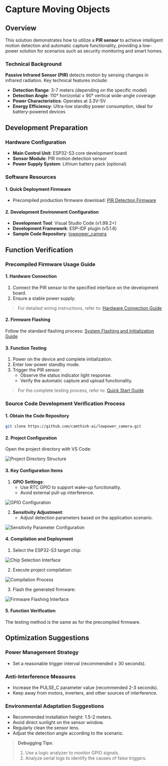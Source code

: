 # Capture Moving Objects

## Overview

This solution demonstrates how to utilize a **PIR sensor** to achieve intelligent motion detection and automatic capture functionality, providing a low-power solution for scenarios such as security monitoring and smart homes.

### Technical Background

**Passive Infrared Sensor (PIR)** detects motion by sensing changes in infrared radiation. Key technical features include:

- **Detection Range**: 3-7 meters (depending on the specific model)
- **Detection Angle**: 110° horizontal × 90° vertical wide-angle coverage
- **Power Characteristics**: Operates at 3.3V-5V
- **Energy Efficiency**: Ultra-low standby power consumption, ideal for battery-powered devices

## Development Preparation

### Hardware Configuration

- **Main Control Unit**: ESP32-S3 core development board
- **Sensor Module**: PIR motion detection sensor
- **Power Supply System**: Lithium battery pack (optional)

### Software Resources

#### 1. Quick Deployment Firmware

- Precompiled production firmware download:
  [PIR Detection Firmware](https://github.com/camthink-ai/lowpower_camera/tree/main/bin/NE_101_PIR.zip)

#### 2. Development Environment Configuration

- **Development Tool**: Visual Studio Code (v1.99.2+)
- **Development Framework**: ESP-IDF plugin (v5.1.6)
- **Sample Code Repository**:
  [lowpower_camera](https://github.com/camthink-ai/lowpower_camera.git)

## Function Verification

### Precompiled Firmware Usage Guide

#### 1. Hardware Connection

1. Connect the PIR sensor to the specified interface on the development board.
2. Ensure a stable power supply.

> For detailed wiring instructions, refer to:
> [Hardware Connection Guide](../Hardware%20Guide/Hardware%20Connection)

#### 2. Firmware Flashing

Follow the standard flashing process:
[System Flashing and Initialization Guide](./../Software%20Guide/System%20Flashing%20and%20Initialization)

#### 3. Function Testing

1. Power on the device and complete initialization.
2. Enter low-power standby mode.
3. Trigger the PIR sensor:
   - Observe the status indicator light response.
   - Verify the automatic capture and upload functionality.

> For the complete testing process, refer to:
> [Quick Start Guide](./../Quick%20Start)

### Source Code Development Verification Process

#### 1. Obtain the Code Repository

```bash
git clone https://github.com/camthink-ai/lowpower_camera.git
```

#### 2. Project Configuration

Open the project directory with VS Code:

![Project Directory Structure](/img/NE101_code_dir.png)

#### 3. Key Configuration Items

1. **GPIO Settings**:
   - Use RTC GPIO to support wake-up functionality.
   - Avoid external pull-up interference.

![GPIO Configuration](/img/NE101_example_6.png)

2. **Sensitivity Adjustment**:
   - Adjust detection parameters based on the application scenario.

![Sensitivity Parameter Configuration](/img/NE101_example_5.png)

#### 4. Compilation and Deployment

1. Select the ESP32-S3 target chip:

![Chip Selection Interface](/img/NE101_idf_IC.png)

2. Execute project compilation:

![Compilation Process](/img/NE101_idf_build.png)

3. Flash the generated firmware:

![Firmware Flashing Interface](/img/NE101_idf_flash.png)

#### 5. Function Verification

The testing method is the same as for the precompiled firmware.

## Optimization Suggestions

### Power Management Strategy

- Set a reasonable trigger interval (recommended ≥ 30 seconds).

### Anti-Interference Measures

- Increase the PULSE_C parameter value (recommended 2-3 seconds).
- Keep away from motors, inverters, and other sources of interference.

### Environmental Adaptation Suggestions

- Recommended installation height: 1.5-2 meters.
- Avoid direct sunlight on the sensor window.
- Regularly clean the sensor lens.
- Adjust the detection angle according to the scenario.

> **Debugging Tips**:
> 1. Use a logic analyzer to monitor GPIO signals.
> 2. Analyze serial logs to identify the causes of false triggers.
